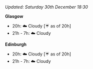 *Updated: Saturday 30th December 18:30*

**Glasgow**

* 20h: :cloud: Cloudy [:umbrella: as of 20h]
* 21h - 7h: :cloud: Cloudy

**Edinburgh**

* 20h: :cloud: Cloudy [:umbrella: as of 20h]
* 21h - 7h: :cloud: Cloudy
